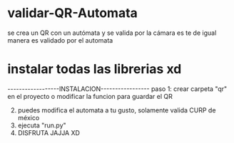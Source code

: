 # validar-QR-Automata
se crea un QR con un autómata y se valida por la cámara es te de igual manera es validado por el automata


# instalar todas las librerias xd


------------------INSTALACION-----------------
paso 1: crear carpeta "qr" en el proyecto o modificar la funcion para guardar el QR

2. puedes modifica el automata a tu gusto, solamente valida CURP de méxico
3. ejecuta "run.py"
4. DISFRUTA JAJJA XD
